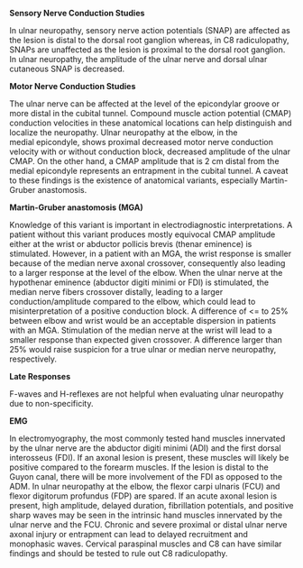 **Sensory Nerve Conduction Studies**

In ulnar neuropathy, sensory nerve action potentials (SNAP) are affected as the lesion is distal to the dorsal root ganglion whereas, in C8 radiculopathy, SNAPs are unaffected as the lesion is proximal to the dorsal root ganglion. In ulnar neuropathy, the amplitude of the ulnar nerve and dorsal ulnar cutaneous SNAP is decreased.

**Motor Nerve Conduction Studies**

The ulnar nerve can be affected at the level of the epicondylar groove or more distal in the cubital tunnel. Compound muscle action potential (CMAP) conduction velocities in these anatomical locations can help distinguish and localize the neuropathy. Ulnar neuropathy at the elbow, in the medial epicondyle, shows proximal decreased motor nerve conduction velocity with or without conduction block, decreased amplitude of the ulnar CMAP. On the other hand, a CMAP amplitude that is 2 cm distal from the medial epicondyle represents an entrapment in the cubital tunnel. A caveat to these findings is the existence of anatomical variants, especially Martin-Gruber anastomosis.

**Martin-Gruber anastomosis (MGA)**

Knowledge of this variant is important in electrodiagnostic interpretations. A patient without this variant produces mostly equivocal CMAP amplitude either at the wrist or abductor pollicis brevis (thenar eminence) is stimulated. However, in a patient with an MGA, the wrist response is smaller because of the median nerve axonal crossover, consequently also leading to a larger response at the level of the elbow. When the ulnar nerve at the hypothenar eminence (abductor digiti minimi or FDI) is stimulated, the median nerve fibers crossover distally, leading to a larger conduction/amplitude compared to the elbow, which could lead to misinterpretation of a positive conduction block. A difference of <= to 25% between elbow and wrist would be an acceptable dispersion in patients with an MGA. Stimulation of the median nerve at the wrist will lead to a smaller response than expected given crossover. A difference larger than 25% would raise suspicion for a true ulnar or median nerve neuropathy, respectively.

**Late Responses**

F-waves and H-reflexes are not helpful when evaluating ulnar neuropathy due to non-specificity.

**EMG**

In electromyography, the most commonly tested hand muscles innervated by the ulnar nerve are the abductor digiti minimi (ADI) and the first dorsal interosseus (FDI). If an axonal lesion is present, these muscles will likely be positive compared to the forearm muscles. If the lesion is distal to the Guyon canal, there will be more involvement of the FDI as opposed to the ADM. In ulnar neuropathy at the elbow, the flexor carpi ulnaris (FCU) and flexor digitorum profundus (FDP) are spared. If an acute axonal lesion is present, high amplitude, delayed duration, fibrillation potentials, and positive sharp waves may be seen in the intrinsic hand muscles innervated by the ulnar nerve and the FCU. Chronic and severe proximal or distal ulnar nerve axonal injury or entrapment can lead to delayed recruitment and monophasic waves. Cervical paraspinal muscles and C8 can have similar findings and should be tested to rule out C8 radiculopathy.